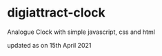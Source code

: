 # digiattract-clock

Analogue Clock with simple javascript, css and html

updated as on 15th April 2021
